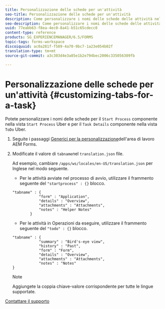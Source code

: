 ```yaml
---
title: Personalizzazione delle schede per un'attività
seo-title: Personalizzazione delle schede per un'attività
description: Come personalizzare i nomi delle schede delle attività nell'area di lavoro LiveCycle AEM Forms.
seo-description: Come personalizzare i nomi delle schede delle attività nell'area di lavoro LiveCycle AEM Forms.
uuid: 77eabb63-f8ea-4ec0-8a41-b51c65cdecc0
content-type: reference
products: SG_EXPERIENCEMANAGER/6.5/FORMS
topic-tags: forms-workspace
discoiquuid: ac0a281f-f589-4a70-9bc7-1a23e054b02f
translation-type: tm+mt
source-git-commit: a3c303d4e3a85e1b2e794bec2006c335056309fb

---
```



# Personalizzazione delle schede per un&#39;attività {#customizing-tabs-for-a-task}

Potete personalizzare i nomi delle schede per il `Start Process` componente nella vista `Start Process` Uber e per il `Task Details` componente nella vista `ToDo` Uber.

1. Seguite i passaggi [Generici per la personalizzazione](/help/forms/using/generic-steps-html-workspace-customization.md)dell&#39;area di lavoro AEM Forms.
1. Modificate il valore di `tabname`nel `translation.json` file.

   Ad esempio, cambiare `/apps/ws/locales/en-US/translation.json` per Inglese nel modo seguente.

   * Per le attività avviate nel processo di avvio, utilizzare il frammento seguente del `"startprocess" : {}` blocco.

   ```
   "tabname" : {
               "form" : "Application",
               "details" : "Overview",
               "attachments" : "Attachments",
               "notes" : "Helper Notes"
           }
   ```

   * Per le attività in Operazioni da eseguire, utilizzare il frammento seguente del `"todo" : {}` blocco.

   ```
   "tabname" : {
               "summary" : "Bird's-eye view",
               "history" : "Past",
               "form" : "Form",
               "details" : "Overview",
               "attachments" : "Attachments",
               "notes" : "Notes"
   }
   ```

   >[!NOTE]
   >
   >Aggiungete la coppia chiave-valore corrispondente per tutte le lingue supportate.

[Contattare il supporto](https://www.adobe.com/account/sign-in.supportportal.html)
